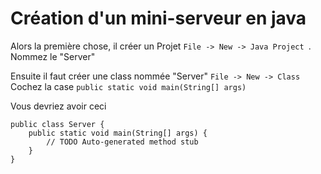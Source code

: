 # Création d'un mini-serveur en java

Alors la première chose, il créer un Projet ``` File -> New -> Java Project  ```. Nommez le "Server"

Ensuite il faut créer une class nommée "Server"  ``` File -> New -> Class ```  
Cochez la case ``` public static void main(String[] args) ```  

Vous devriez avoir ceci 

````
public class Server {
	public static void main(String[] args) {	
	    // TODO Auto-generated method stub
	}
}


````



